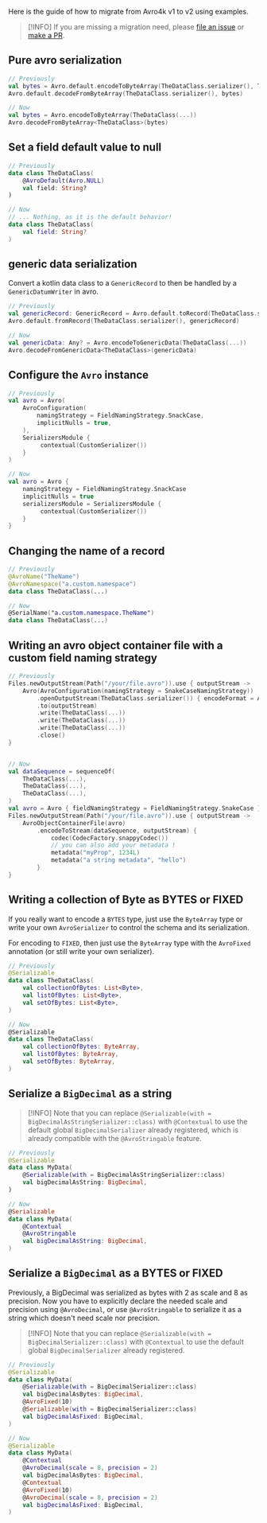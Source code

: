 Here is the guide of how to migrate from Avro4k v1 to v2 using examples.

> [!INFO]
> If you are missing a migration need, please [file an issue](https://github.com/avro-kotlin/avro4k/issues/new/choose) or [make a PR](https://github.com/avro-kotlin/avro4k/compare).

## Pure avro serialization

```kotlin
// Previously
val bytes = Avro.default.encodeToByteArray(TheDataClass.serializer(), TheDataClass(...))
Avro.default.decodeFromByteArray(TheDataClass.serializer(), bytes)

// Now
val bytes = Avro.encodeToByteArray(TheDataClass(...))
Avro.decodeFromByteArray<TheDataClass>(bytes)
```

## Set a field default value to null

```kotlin
// Previously
data class TheDataClass(
    @AvroDefault(Avro.NULL)
    val field: String?
)

// Now
// ... Nothing, as it is the default behavior!
data class TheDataClass(
    val field: String?
)
```

## generic data serialization
Convert a kotlin data class to a `GenericRecord` to then be handled by a `GenericDatumWriter` in avro.

```kotlin
// Previously
val genericRecord: GenericRecord = Avro.default.toRecord(TheDataClass.serializer(), TheDataClass(...))
Avro.default.fromRecord(TheDataClass.serializer(), genericRecord)

// Now
val genericData: Any? = Avro.encodeToGenericData(TheDataClass(...))
Avro.decodeFromGenericData<TheDataClass>(genericData)
```

## Configure the `Avro` instance

```kotlin
// Previously
val avro = Avro(
    AvroConfiguration(
        namingStrategy = FieldNamingStrategy.SnackCase,
        implicitNulls = true,
    ),
    SerializersModule {
         contextual(CustomSerializer())
    }
)

// Now
val avro = Avro {
    namingStrategy = FieldNamingStrategy.SnackCase
    implicitNulls = true
    serializersModule = SerializersModule {
         contextual(CustomSerializer())
    }
}
```

## Changing the name of a record

```kotlin
// Previously
@AvroName("TheName")
@AvroNamespace("a.custom.namespace")
data class TheDataClass(...)

// Now
@SerialName("a.custom.namespace.TheName")
data class TheDataClass(...)
```

## Writing an avro object container file with a custom field naming strategy

```kotlin
// Previously
Files.newOutputStream(Path("/your/file.avro")).use { outputStream ->
    Avro(AvroConfiguration(namingStrategy = SnakeCaseNamingStrategy))
        .openOutputStream(TheDataClass.serializer()) { encodeFormat = AvroEncodeFormat.Data(CodecFactory.snappyCodec()) }
        .to(outputStream)
        .write(TheDataClass(...))
        .write(TheDataClass(...))
        .write(TheDataClass(...))
        .close()
}


// Now
val dataSequence = sequenceOf(
    TheDataClass(...),
    TheDataClass(...),
    TheDataClass(...),
)
val avro = Avro { fieldNamingStrategy = FieldNamingStrategy.SnakeCase }
Files.newOutputStream(Path("/your/file.avro")).use { outputStream ->
    AvroObjectContainerFile(avro)
        .encodeToStream(dataSequence, outputStream) {
            codec(CodecFactory.snappyCodec())
            // you can also add your metadata !
            metadata("myProp", 1234L)
            metadata("a string metadata", "hello")
        }
}
```

## Writing a collection of Byte as BYTES or FIXED

If you really want to encode a `BYTES` type, just use the `ByteArray` type or write your own `AvroSerializer` to control the schema and its serialization.

For encoding to `FIXED`, then just use the `ByteArray` type with the `AvroFixed` annotation (or still write your own serializer).

```kotlin
// Previously
@Serializable
data class TheDataClass(
    val collectionOfBytes: List<Byte>,
    val listOfBytes: List<Byte>,
    val setOfBytes: List<Byte>,
)

// Now
@Serializable
data class TheDataClass(
    val collectionOfBytes: ByteArray,
    val listOfBytes: ByteArray,
    val setOfBytes: ByteArray,
)
```

## Serialize a `BigDecimal` as a string

> [!INFO]
> Note that you can replace `@Serializable(with = BigDecimalAsStringSerializer::class)` with `@Contextual` to use the default global `BigDecimalSerializer` already registered,
> which is already compatible with the `@AvroStringable` feature.

```kotlin
// Previously
@Serializable
data class MyData(
    @Serializable(with = BigDecimalAsStringSerializer::class)
    val bigDecimalAsString: BigDecimal,
)

// Now
@Serializable
data class MyData(
    @Contextual
    @AvroStringable
    val bigDecimalAsString: BigDecimal,
)
```

## Serialize a `BigDecimal` as a BYTES or FIXED

Previously, a BigDecimal was serialized as bytes with 2 as scale and 8 as precision. Now you have to explicitly declare the needed scale and precision using `@AvroDecimal`, 
or use `@AvroStringable` to serialize it as a string which doesn't need scale nor precision.

> [!INFO]
> Note that you can replace `@Serializable(with = BigDecimalSerializer::class)` with `@Contextual` to use the default global `BigDecimalSerializer` already registered.

```kotlin
// Previously
@Serializable
data class MyData(
    @Serializable(with = BigDecimalSerializer::class)
    val bigDecimalAsBytes: BigDecimal,
    @AvroFixed(10)
    @Serializable(with = BigDecimalSerializer::class)
    val bigDecimalAsFixed: BigDecimal,
)

// Now
@Serializable
data class MyData(
    @Contextual
    @AvroDecimal(scale = 8, precision = 2)
    val bigDecimalAsBytes: BigDecimal,
    @Contextual
    @AvroFixed(10)
    @AvroDecimal(scale = 8, precision = 2)
    val bigDecimalAsFixed: BigDecimal,
)
```
